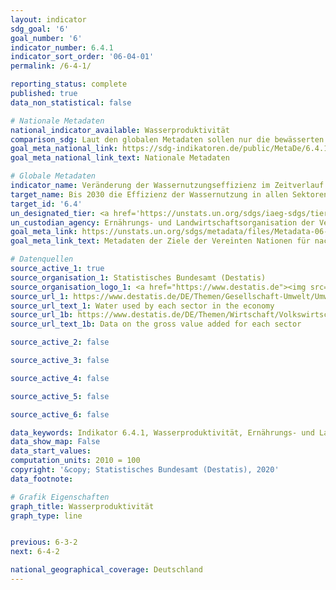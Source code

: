 ```yaml
---
layout: indicator
sdg_goal: '6'
goal_number: '6'
indicator_number: 6.4.1
indicator_sort_order: '06-04-01'
permalink: /6-4-1/

reporting_status: complete
published: true
data_non_statistical: false

# Nationale Metadaten
national_indicator_available: Wasserproduktivität
comparison_sdg: Laut den globalen Metadaten sollen nur die bewässerten Landwirtschaftsflächen in der Berechnung berücksichtigt werden, während diese Zeitreihe alle Landwirtschaftsflächen berücksichtigt.
goal_meta_national_link: https://sdg-indikatoren.de/public/MetaDe/6.4.1.pdf
goal_meta_national_link_text: Nationale Metadaten

# Globale Metadaten
indicator_name: Veränderung der Wassernutzungseffizienz im Zeitverlauf
target_name: Bis 2030 die Effizienz der Wassernutzung in allen Sektoren wesentlich steigern und eine nachhaltige Entnahme und Bereitstellung von Süßwasser gewährleisten, um der Wasserknappheit zu begegnen und die Zahl der unter Wasserknappheit leidenden Menschen erheblich zu verringern
target_id: '6.4'
un_designated_tier: <a href='https://unstats.un.org/sdgs/iaeg-sdgs/tier-classification/' title='Klicken Sie hier um weitere Informationen zur UN-Tier-Klassifikation zu erhalten.'>Tier I</a>
un_custodian_agency: Ernährungs- und Landwirtschaftsorganisation der Vereinten Nationen (FAO)
goal_meta_link: https://unstats.un.org/sdgs/metadata/files/Metadata-06-04-01.pdf
goal_meta_link_text: Metadaten der Ziele der Vereinten Nationen für nachhaltige Entwicklung

# Datenquellen
source_active_1: true
source_organisation_1: Statistisches Bundesamt (Destatis)
source_organisation_logo_1: <a href="https://www.destatis.de"><img src="https://g205sdgs.github.io/sdg-indicators/public/OrgImgDe/destatis.png" alt="Logo destatis" style="height:60px; width:148px"/></a>
source_url_1: https://www.destatis.de/DE/Themen/Gesellschaft-Umwelt/Umwelt/Materialfluesse-Energiefluesse/_inhalt.html#sprg238692
source_url_text_1: Water used by each sector in the economy
source_url_1b: https://www.destatis.de/DE/Themen/Wirtschaft/Volkswirtschaftliche-Gesamtrechnungen-Inlandsprodukt/_inhalt.html#sprg233858
source_url_text_1b: Data on the gross value added for each sector

source_active_2: false

source_active_3: false

source_active_4: false

source_active_5: false

source_active_6: false

data_keywords: Indikator 6.4.1, Wasserproduktivität, Ernährungs- und Landwirtschaftsorganisation der Vereinten Nationen (FAO)
data_show_map: False
data_start_values: 
computation_units: 2010 = 100
copyright: '&copy; Statistisches Bundesamt (Destatis), 2020'
data_footnote: 

# Grafik Eigenschaften
graph_title: Wasserproduktivität
graph_type: line


previous: 6-3-2
next: 6-4-2

national_geographical_coverage: Deutschland
---
```


<span></span>